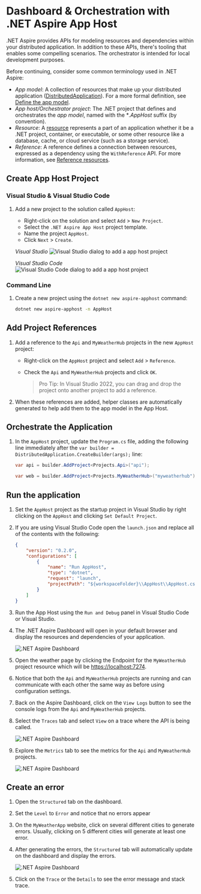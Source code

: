 # Dashboard & Orchestration with .NET Aspire App Host

.NET Aspire provides APIs for modeling resources and dependencies within your distributed application. In addition to these APIs, there's tooling that enables some compelling scenarios. The orchestrator is intended for local development purposes.

Before continuing, consider some common terminology used in .NET Aspire:

- *App model*: A collection of resources that make up your distributed application ([DistributedApplication](https://learn.microsoft.com/dotnet/api/aspire.hosting.distributedapplication)). For a more formal definition, see [Define the app model](https://learn.microsoft.com/dotnet/aspire/fundamentals/app-host-overview?tabs=docker#define-the-app-model).
- *App host/Orchestrator project*: The .NET project that defines and orchestrates the *app model*, named with the **.AppHost* suffix (by convention).
- *Resource*: A [resource](https://learn.microsoft.com/dotnet/aspire/fundamentals/app-host-overview?tabs=docker#built-in-resource-types) represents a part of an application whether it be a .NET project, container, or executable, or some other resource like a database, cache, or cloud service (such as a storage service).
- *Reference*: A reference defines a connection between resources, expressed as a dependency using the `WithReference` API. For more information, see [Reference resources](https://learn.microsoft.com/dotnet/aspire/fundamentals/app-host-overview?tabs=docker#reference-resources).

## Create App Host Project

### Visual Studio & Visual Studio Code

1. Add a new project to the solution called `AppHost`:
   - Right-click on the solution and select `Add` > `New Project`.
   - Select the `.NET Aspire App Host` project template.
   - Name the project `AppHost`.
   - Click `Next` > `Create`.

    *Visual Studio*
    ![Visual Studio dialog to add a app host project](./media/vs-add-apphost.png)

    *Visual Studio Code*
    ![Visual Studio Code dialog to add a app host project](./media/vsc-add-apphost.png)

### Command Line

1. Create a new project using the `dotnet new aspire-apphost` command:

    ```bash
    dotnet new aspire-apphost -n AppHost
    ```

## Add Project References

1. Add a reference to the `Api` and `MyWeatherHub` projects in the new `AppHost` project:
   - Right-click on the `AppHost` project and select `Add` > `Reference`.
   - Check the `Api` and `MyWeatherHub` projects and click `OK`.

     > Pro Tip: In Visual Studio 2022, you can drag and drop the project onto another project to add a reference.

1. When these references are added, helper classes are automatically generated to help add them to the app model in the App Host.

## Orchestrate the Application

1. In the `AppHost` project, update the `Program.cs` file, adding the following line immediately after the `var builder = DistributedApplication.CreateBuilder(args);` line:

    ```csharp
    var api = builder.AddProject<Projects.Api>("api");

    var web = builder.AddProject<Projects.MyWeatherHub>("myweatherhub");
    ```

## Run the application

1. Set the `AppHost` project as the startup project in Visual Studio by right clicking on the `AppHost` and clicking `Set Default Project`.
1. If you are using Visual Studio Code open the `launch.json` and replace all of the contents with the following:

    ```json
    {
        "version": "0.2.0",
        "configurations": [
            {
                "name": "Run AppHost",
                "type": "dotnet",
                "request": "launch",
                "projectPath": "${workspaceFolder}\\AppHost\\AppHost.csproj"
            }
        ]
    }
    ```

1. Run the App Host using the `Run and Debug` panel in Visual Studio Code or Visual Studio.
1. The .NET Aspire Dashboard will open in your default browser and display the resources and dependencies of your application.

    ![.NET Aspire Dashboard](./media/dashboard.png)

1. Open the weather page by clicking the Endpoint for the `MyWeatherHub` project resource which will be [https://localhost:7274](https://localhost:7274).
1. Notice that both the `Api` and `MyWeatherHub` projects are running and can communicate with each other the same way as before using configuration settings.
1. Back on the Aspire Dashboard, click on the `View Logs` button to see the console logs from the `Api` and `MyWeatherHub` projects.
1. Select the `Traces` tab and select `View` on a trace where the API is being called.

    ![.NET Aspire Dashboard](./media/dashboard-trace.png)

1. Explore the `Metrics` tab to see the metrics for the `Api` and `MyWeatherHub` projects.

    ![.NET Aspire Dashboard](./media/dashboard-metrics.png)

## Create an error

1. Open the `Structured` tab on the dashboard.
1. Set the `Level` to `Error` and notice that no errors appear
1. On the `MyWeatherApp` website, click on several different cities to generate errors. Usually, clicking on 5 different cities will generate at least one error.
1. After generating the errors, the `Structured` tab will automatically update on the dashboard and display the errors.

    ![.NET Aspire Dashboard](./media/dashboard-error.png)

1. Click on the `Trace` or the `Details` to see the error message and stack trace.

